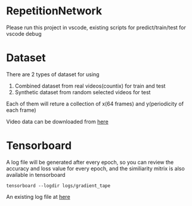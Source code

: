# RepetitionNetwork
Please run this project in vscode, existing scripts for predict/train/test for vscode debug

# Dataset
There are 2 types of dataset for using
1. Combined dataset from real videos(countix) for train and test
2. Synthetic dataset from random selected videos for test

Each of them will reture a collection of x(64 frames) and y(periodicity of each frame)

Video data can be downloaded from [here](https://drive.google.com/drive/folders/1NsZ2-Ko5eES921J1piVBs6hxW0yEDwpa?usp=sharing)

# Tensorboard
A log file will be generated after every epoch, so you can review the accuracy and loss value for every epoch, and the similiarity mitrix is also available in tensorboard
```
tensorboard --logdir logs/gradient_tape
```
An existing log file at [here](https://drive.google.com/drive/folders/17jyIB8sAVINg25L368PVJifMOxjfdUa2?usp=sharing)

